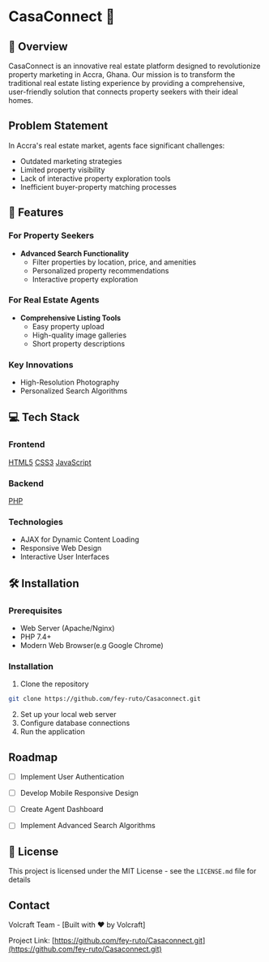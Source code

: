# CasaConnect 🏡

## 🌟 Overview

CasaConnect is an innovative real estate platform designed to revolutionize property marketing in Accra, Ghana. Our mission is to transform the traditional real estate listing experience by providing a comprehensive, user-friendly solution that connects property seekers with their ideal homes.

## Problem Statement

In Accra's real estate market, agents face significant challenges:
- Outdated marketing strategies
- Limited property visibility
- Lack of interactive property exploration tools
- Inefficient buyer-property matching processes

## 🚀 Features

### For Property Seekers
- **Advanced Search Functionality**
  - Filter properties by location, price, and amenities
  - Personalized property recommendations
  - Interactive property exploration

### For Real Estate Agents
- **Comprehensive Listing Tools**
  - Easy property upload
  - High-quality image galleries
  - Short property descriptions

### Key Innovations
- High-Resolution Photography
- Personalized Search Algorithms

## 💻 Tech Stack

### Frontend
[HTML5](https://github.com/fey-ruto/Casaconnect/tree/566b3c86bef587e2083a53cb141b32a18e3199cc/View)
[CSS3](https://github.com/fey-ruto/Casaconnect/tree/a584e3fa72f0087a960559fbeb072233adaa8158/Css)
[JavaScript](https://github.com/fey-ruto/Casaconnect/tree/a584e3fa72f0087a960559fbeb072233adaa8158/Js)

### Backend
[PHP](https://github.com/fey-ruto/Casaconnect/tree/a584e3fa72f0087a960559fbeb072233adaa8158/Actions)

### Technologies
- AJAX for Dynamic Content Loading
- Responsive Web Design
- Interactive User Interfaces

## 🛠️ Installation

### Prerequisites
- Web Server (Apache/Nginx)
- PHP 7.4+
- Modern Web Browser(e.g Google Chrome)

### Installation

1. Clone the repository
```bash
git clone https://github.com/fey-ruto/Casaconnect.git
```

2. Set up your local web server
3. Configure database connections
4. Run the application

## Roadmap
- [ ] Implement User Authentication
- [ ] Develop Mobile Responsive Design
- [ ] Create Agent Dashboard
- [ ] Implement Advanced Search Algorithms


## 📜 License

This project is licensed under the MIT License - see the `LICENSE.md` file for details

## Contact

Volcraft Team - [Built with ❤️ by Volcraft]

Project Link: [https://github.com/fey-ruto/Casaconnect.git](https://github.com/fey-ruto/Casaconnect.git)
